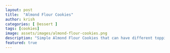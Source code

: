 ```yaml
---
layout: post
title:  "Almond Flour Cookies"
author: krish
categories: [ Dessert ]
tags: [cookies]
image: assets/images/almond-flour-cookies.png
description: "Simple Almond Flour Cookies that can have different toppings of choice"
featured: true
---
```


